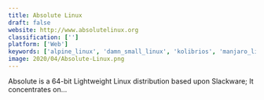 ```yaml
---
title: Absolute Linux
draft: false 
website: http://www.absolutelinux.org
classification: ['']
platform: ['Web']
keywords: ['alpine_linux', 'damn_small_linux', 'kolibrios', 'manjaro_linux', 'menuetos', 'plop_linux', 'porteus', 'slax', 'slitaz', 'templeos', 'tiny_core_linux']
image: 2020/04/Absolute-Linux.png
---
```

Absolute is a 64-bit Lightweight Linux distribution based upon Slackware; It concentrates on...
